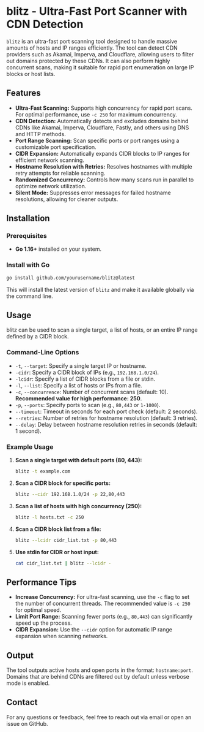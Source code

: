 
# blitz - Ultra-Fast Port Scanner with CDN Detection

`blitz` is an ultra-fast port scanning tool designed to handle massive amounts of hosts and IP ranges efficiently. The tool can detect CDN providers such as Akamai, Imperva, and Cloudflare, allowing users to filter out domains protected by these CDNs. It can also perform highly concurrent scans, making it suitable for rapid port enumeration on large IP blocks or host lists.

## Features

- **Ultra-Fast Scanning:** Supports high concurrency for rapid port scans. For optimal performance, use `-c 250` for maximum concurrency.
- **CDN Detection:** Automatically detects and excludes domains behind CDNs like Akamai, Imperva, Cloudflare, Fastly, and others using DNS and HTTP methods.
- **Port Range Scanning:** Scan specific ports or port ranges using a customizable port specification.
- **CIDR Expansion:** Automatically expands CIDR blocks to IP ranges for efficient network scanning.
- **Hostname Resolution with Retries:** Resolves hostnames with multiple retry attempts for reliable scanning.
- **Randomized Concurrency:** Controls how many scans run in parallel to optimize network utilization.
- **Silent Mode:** Suppresses error messages for failed hostname resolutions, allowing for cleaner outputs.

## Installation

### Prerequisites

- **Go 1.16+** installed on your system.

### Install with Go

```bash
go install github.com/yourusername/blitz@latest
```

This will install the latest version of `blitz` and make it available globally via the command line.

## Usage

blitz can be used to scan a single target, a list of hosts, or an entire IP range defined by a CIDR block. 

### Command-Line Options

- `-t`, `--target`: Specify a single target IP or hostname.
- `-cidr`: Specify a CIDR block of IPs (e.g., `192.168.1.0/24`).
- `-lcidr`: Specify a list of CIDR blocks from a file or stdin.
- `-l`, `--list`: Specify a list of hosts or IPs from a file.
- `-c`, `--concurrence`: Number of concurrent scans (default: 10). **Recommended value for high performance: 250**.
- `-p`, `--ports`: Specify ports to scan (e.g., `80,443` or `1-1000`).
- `--timeout`: Timeout in seconds for each port check (default: 2 seconds).
- `--retries`: Number of retries for hostname resolution (default: 3 retries).
- `--delay`: Delay between hostname resolution retries in seconds (default: 1 second).

### Example Usage

1. **Scan a single target with default ports (80, 443):**

   ```bash
   blitz -t example.com
   ```

2. **Scan a CIDR block for specific ports:**

   ```bash
   blitz --cidr 192.168.1.0/24 -p 22,80,443
   ```

3. **Scan a list of hosts with high concurrency (250):**

   ```bash
   blitz -l hosts.txt -c 250
   ```

4. **Scan a CIDR block list from a file:**

   ```bash
   blitz --lcidr cidr_list.txt -p 80,443
   ```

5. **Use stdin for CIDR or host input:**

   ```bash
   cat cidr_list.txt | blitz --lcidr -
   ```

## Performance Tips

- **Increase Concurrency:** For ultra-fast scanning, use the `-c` flag to set the number of concurrent threads. The recommended value is `-c 250` for optimal speed.
- **Limit Port Range:** Scanning fewer ports (e.g., `80,443`) can significantly speed up the process.
- **CIDR Expansion:** Use the `--cidr` option for automatic IP range expansion when scanning networks.

## Output

The tool outputs active hosts and open ports in the format: `hostname:port`. Domains that are behind CDNs are filtered out by default unless verbose mode is enabled.

## Contact

For any questions or feedback, feel free to reach out via email or open an issue on GitHub.
